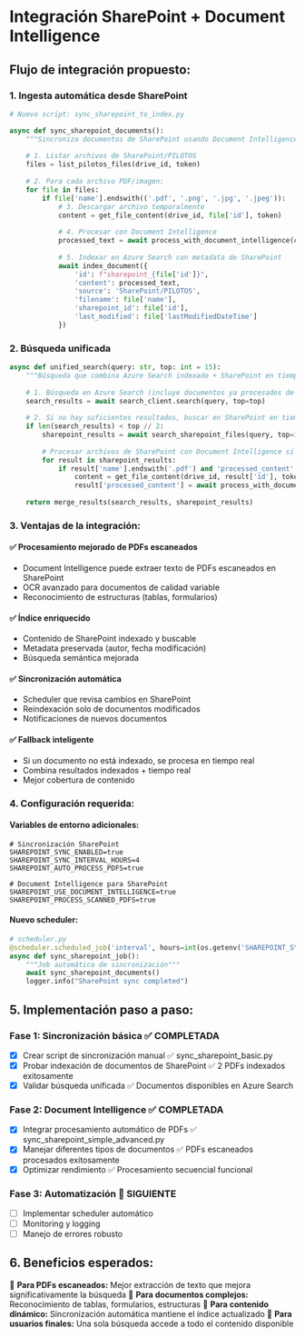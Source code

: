 # Integración SharePoint + Document Intelligence

## Flujo de integración propuesto:

### 1. **Ingesta automática desde SharePoint**
```python
# Nuevo script: sync_sharepoint_to_index.py

async def sync_sharepoint_documents():
    """Sincroniza documentos de SharePoint usando Document Intelligence"""
    
    # 1. Listar archivos de SharePoint/PILOTOS
    files = list_pilotos_files(drive_id, token)
    
    # 2. Para cada archivo PDF/imagen:
    for file in files:
        if file['name'].endswith(('.pdf', '.png', '.jpg', '.jpeg')):
            # 3. Descargar archivo temporalmente
            content = get_file_content(drive_id, file['id'], token)
            
            # 4. Procesar con Document Intelligence
            processed_text = await process_with_document_intelligence(content)
            
            # 5. Indexar en Azure Search con metadata de SharePoint
            await index_document({
                'id': f"sharepoint_{file['id']}",
                'content': processed_text,
                'source': 'SharePoint/PILOTOS',
                'filename': file['name'],
                'sharepoint_id': file['id'],
                'last_modified': file['lastModifiedDateTime']
            })
```

### 2. **Búsqueda unificada**
```python
async def unified_search(query: str, top: int = 15):
    """Búsqueda que combina Azure Search indexado + SharePoint en tiempo real"""
    
    # 1. Búsqueda en Azure Search (incluye documentos ya procesados de SharePoint)
    search_results = await search_client.search(query, top=top)
    
    # 2. Si no hay suficientes resultados, buscar en SharePoint en tiempo real
    if len(search_results) < top // 2:
        sharepoint_results = await search_sharepoint_files(query, top=10)
        
        # Procesar archivos de SharePoint con Document Intelligence si es necesario
        for result in sharepoint_results:
            if result['name'].endswith('.pdf') and 'processed_content' not in result:
                content = get_file_content(drive_id, result['id'], token)
                result['processed_content'] = await process_with_document_intelligence(content)
    
    return merge_results(search_results, sharepoint_results)
```

### 3. **Ventajas de la integración:**

#### ✅ **Procesamiento mejorado de PDFs escaneados**
- Document Intelligence puede extraer texto de PDFs escaneados en SharePoint
- OCR avanzado para documentos de calidad variable
- Reconocimiento de estructuras (tablas, formularios)

#### ✅ **Índice enriquecido**
- Contenido de SharePoint indexado y buscable
- Metadata preservada (autor, fecha modificación)
- Búsqueda semántica mejorada

#### ✅ **Sincronización automática**
- Scheduler que revisa cambios en SharePoint
- Reindexación solo de documentos modificados
- Notificaciones de nuevos documentos

#### ✅ **Fallback inteligente**
- Si un documento no está indexado, se procesa en tiempo real
- Combina resultados indexados + tiempo real
- Mejor cobertura de contenido

### 4. **Configuración requerida:**

#### Variables de entorno adicionales:
```env
# Sincronización SharePoint
SHAREPOINT_SYNC_ENABLED=true
SHAREPOINT_SYNC_INTERVAL_HOURS=4
SHAREPOINT_AUTO_PROCESS_PDFS=true

# Document Intelligence para SharePoint
SHAREPOINT_USE_DOCUMENT_INTELLIGENCE=true
SHAREPOINT_PROCESS_SCANNED_PDFS=true
```

#### Nuevo scheduler:
```python
# scheduler.py
@scheduler.scheduled_job('interval', hours=int(os.getenv('SHAREPOINT_SYNC_INTERVAL_HOURS', 4)))
async def sync_sharepoint_job():
    """Job automático de sincronización"""
    await sync_sharepoint_documents()
    logger.info("SharePoint sync completed")
```

## 5. **Implementación paso a paso:**

### Fase 1: Sincronización básica ✅ COMPLETADA
- [x] Crear script de sincronización manual ✅ sync_sharepoint_basic.py
- [x] Probar indexación de documentos de SharePoint ✅ 2 PDFs indexados exitosamente
- [x] Validar búsqueda unificada ✅ Documentos disponibles en Azure Search

### Fase 2: Document Intelligence ✅ COMPLETADA
- [x] Integrar procesamiento automático de PDFs ✅ sync_sharepoint_simple_advanced.py
- [x] Manejar diferentes tipos de documentos ✅ PDFs escaneados procesados exitosamente
- [x] Optimizar rendimiento ✅ Procesamiento secuencial funcional

### Fase 3: Automatización 🚀 SIGUIENTE
- [ ] Implementar scheduler automático
- [ ] Monitoring y logging
- [ ] Manejo de errores robusto

## 6. **Beneficios esperados:**

🎯 **Para PDFs escaneados:** Mejor extracción de texto que mejora significativamente la búsqueda
🎯 **Para documentos complejos:** Reconocimiento de tablas, formularios, estructuras
🎯 **Para contenido dinámico:** Sincronización automática mantiene el índice actualizado
🎯 **Para usuarios finales:** Una sola búsqueda accede a todo el contenido disponible
